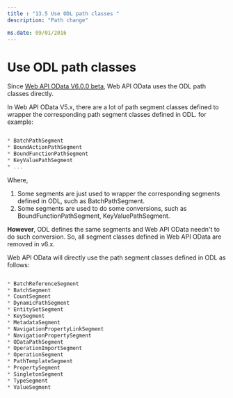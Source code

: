 ```yaml
---
title : "13.5 Use ODL path classes "
description: "Path change"

ms.date: 09/01/2016
---
```

# Use ODL path classes

Since [Web API OData V6.0.0 beta](https://www.nuget.org/packages/Microsoft.AspNet.OData/6.0.0-beta2), Web API OData uses the ODL path classes directly.

In Web API OData V5.x, there are a lot of path segment classes defined to wrapper the corresponding path segment classes defined in ODL.
for example:

```C#

* BatchPathSegment
* BoundActionPathSegment
* BoundFunctionPathSegment
* KeyValuePathSegment
* ...

```	

Where, 

1. Some segments are just used to wrapper the corresponding segments defined in ODL, such as BatchPathSegment.
2. Some segments are used to do some conversions, such as BoundFunctionPathSegment, KeyValuePathSegment.

**However**, ODL defines the same segments and Web API OData needn't to do such conversion. So, all segment classes defined in Web API OData are removed in v6.x.

Web API OData will directly use the path segment classes defined in ODL as follows:

```C#

* BatchReferenceSegment
* BatchSegment
* CountSegment
* DynamicPathSegment
* EntitySetSegment
* KeySegment
* MetadataSegment
* NavigationPropertyLinkSegment
* NavigationPropertySegment
* ODataPathSegment
* OperationImportSegment
* OperationSegment
* PathTemplateSegment
* PropertySegment
* SingletonSegment
* TypeSegment
* ValueSegment

```	
